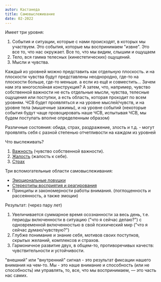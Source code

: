 ```yaml
---
autor: Кастанеда
title: Самовыслеживание
date: 02-2022
---
```

Имеет три уровня:
1. События и ситуации, которые с нами происходят, в которых мы участвуем. Это события, которые мы воспринимаем "извне". Это все то, что нас окружает. Все то, что мы видим, слышим и ощущаем
2. Тело, вся гамма телесных (кинестетических) ощущений.
3. Мысли и чувства.

Каждый из уровней можно представить как отдельную плоскость. и на плоскости чувства будут представлены неоднородно, где-то на плоскости больше, где-то меньше. а если из ещё и совместить... Зачем нам эта многослойная конструкция? А затем, что, например, чувство собственной важности не есть отдельные мысли, чувства, телесные ощущения или поступки, а есть область, которая проходит по всем уровням. ЧСВ будет проявляться и на уровне мыслей/чувств, и на уровне тела (мышечные зажимы), и на уровне событий (некоторые события будут чаще провоцировать наше ЧСВ, испытывая ЧСВ, мы будем поступать вполне определенным образом)

Различные состояния: обида, страх, раздражение, злость и т.д. - могут проявлять себя с разной степенью отчетливости на каждом из уровней

Что выслеживать?
1. [Важность](Психология/Кастанеда/Чувство%20собственной%20важности.md####%202.%20Важность) (чувство собственной важности).
2. [Жалость](Психология/Кастанеда/Чувство%20собственной%20важности.md####%203.%20Жалость) (жалость к себе).
3. [Страх](Психология/Кастанеда/Чувство%20собственной%20важности.md####%201.%20Страх)

Три вспомогательные области самовыслеживания:
- [Эмоциональные ловушки](Психология/Кастанеда/Чувство%20собственной%20важности.md###%201.%20Эмоциональные%20ловушки) 
- [Стереотипы восприятия и реагирования](Психология/Кастанеда/Чувство%20собственной%20важности.md###%202.%20Реакции)
- Принципы и закономерности работы внимания. (поглощенность и рассеянность, а также эмоции)

Результат: (через пару лет)
1. Увеличивается суммарное время осознанности за весь день, т.е. периоды включенности в ситуацию ("что я сейчас делаю?") с одновременной включенностью в свой психический мир ("что я сейчас думаю/чувствую?")
2. Глубже понимание и знание себя, мотивов своих поступков, скрытых желаний, комплексов и страхов.
3. Гармоничное развитие двух, в общем-то, противоречивых качеств: чувствительности и устойчивости.

"внешний" или "внутренний" сигнал - это результат фиксации нашего внимания на чем-то. Мы - это наше внимание и способность (или не способность) им управлять, то, все, что мы воспринимаем, — это часть нас самих.